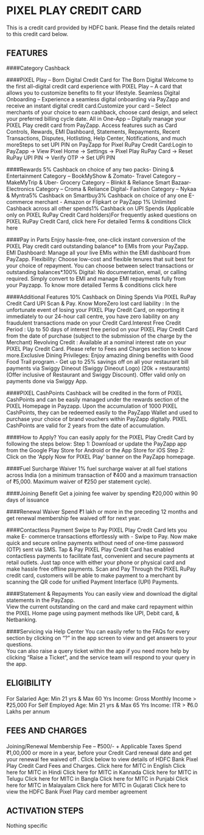 # PIXEL PLAY CREDIT CARD

This is a credit card provided by HDFC bank. Please find the details related to this credit card below.

## FEATURES
####Category
Cashback

####PIXEL Play – Born Digital Credit Card for The Born Digital
Welcome to the first all-digital credit card experience with PIXEL Play –  A card that allows you to customize benefits to fit your lifestyle.
Seamless Digital Onboarding – Experience a seamless digital onboarding via PayZapp and receive an instant digital credit card.Customize your card – Select merchants of your choice to earn cashback, choose card design, and select your preferred billing cycle date. All in One-App – Digitally manage your PIXEL Play credit card from PayZapp. Access features such as Card Controls, Rewards, EMI Dashboard, Statements, Repayments, Recent Transactions, Disputes, Hotlisting, Help Center, Notifications, and much moreSteps to set UPI PIN on PayZapp for Pixel RuPay Credit Card:Login to PayZapp -> View Pixel Home -> Settings -> Pixel Play RuPay Card -> Reset RuPay UPI PIN -> Verify OTP -> Set UPI PIN

####Rewards
5% Cashback on choice of any two packs- Dining & Entertainment Category – BookMyShow & Zomato- Travel Category – MakeMyTrip & Uber- Grocery Category – Blinkit & Reliance Smart Bazaar- Electronics Category – Croma & Reliance Digital- Fashion Category – Nykaa & Myntra5% Cashback on Smartbuy3% Cashback on choice of any one E-commerce merchant       - Amazon or Flipkart or PayZapp 1% Unlimited Cashback across all other spends1% Cashback on UPI Spends (Applicable only on PIXEL RuPay Credit Card holders)For frequently asked questions on PIXEL RuPay Credit Card, click here
For detailed Terms & conditions Click here

####Pay in Parts
Enjoy hassle-free, one-click instant conversion of the PIXEL Play credit card outstanding balance* to EMIs from your PayZapp.
EMI Dashboard: Manage all your live EMIs within the EMI dashboard from PayZapp. Flexibility: Choose low-cost and flexible tenures that suit best for your choice of repayment. You can choose between select transactions or outstanding balances*.100% Digital: No documentation, email, or calling required. Simply convert to EMI and manage EMI repayments fully from your Payzapp.
To know more detailed Terms & conditions click here

####Additional Features
10% Cashback on Dining Spends Via PIXEL RuPay Credit Card UPI Scan & Pay.        Know MoreZero lost card liability : In the unfortunate event of losing your PIXEL Play Credit Card, on reporting it immediately to our 24-hour call centre, you have zero liability on any fraudulent transactions made on your Credit Card.Interest Free Credit Period : Up to 50 days of interest free period on your PIXEL Play Credit Card from the date of purchase (subject to the submission of the charge by the Merchant) Revolving Credit : Available at a nominal interest rate on your PIXEL Play Credit Card. Please refer to Fees and Charges section to know more.Exclusive Dining Privileges: Enjoy amazing dining benefits with Good Food Trail program.- Get up to 25% savings off on all your restaurant bill payments via Swiggy Dineout (Swiggy Dineout Logo) (20k + restaurants) (Offer inclusive of Restaurant and Swiggy Discount). Offer valid only on payments done via Swiggy App.

####PIXEL CashPoints
Cashback will be credited in the form of PIXEL CashPoints and can be easily managed under the rewards section of the PIXEL Homepage in Payzapp. 
Upon the accumulation of 1000 PIXEL CashPoints, they can be redeemed easily to the PayZapp Wallet and used to purchase your choice of brand vouchers within PayZapp digitally.
PIXEL CashPoints are valid for 2 years from the date of accumulation. 

####How to Apply? 
You can easily apply for the PIXEL Play Credit Card by following the steps below: 
Step 1: Download or update the PayZapp app from the Google Play Store for Android or the App Store for iOS
Step 2: Click on the 'Apply Now for PIXEL Play' banner on the PayZapp homepage.

####Fuel Surcharge Waiver
1% fuel surcharge waiver at all fuel stations across India (on a minimum transaction of ₹400 and a maximum transaction of ₹5,000. Maximum waiver of ₹250 per statement cycle).

####Joining Benefit
Get a joining fee waiver by spending ₹20,000 within 90 days of issuance

####Renewal Waiver
Spend ₹1 lakh or more in the preceding 12 months and get renewal membership fee waived off for next year.

####Contactless Payment
Swipe to Pay
PIXEL Play Credit Card lets you make E- commerce transactions effortlessly with - Swipe to Pay. Now make quick and secure online payments without need of one-time password (OTP) sent via SMS.
Tap & Pay
PIXEL Play Credit Card has enabled contactless payments to facilitate fast, convenient and secure payments at retail outlets. Just tap once with either your phone or physical card and make hassle free offline payments.
Scan and Pay
Through the PIXEL RuPay credit card, customers will be able to make payment to a merchant by scanning the QR code for unified Payment Interface (UPI) Payments.

####Statement & Repayments
You can easily view and download the digital statements in the PayZapp.  
View the current outstanding on the card and make card repayment within the PIXEL Home page using payment methods like UPI, Debit card, & Netbanking.

####Servicing via Help Center
You can easily refer to the FAQs for every section by clicking on “?” in the app screen to view and get answers to your questions.  
You can also raise a query ticket within the app if you need more help by clicking “Raise a Ticket”, and the service team will respond to your query in the app. 



## ELIGIBILITY
####
For Salaried
Age: Min 21 yrs & Max 60 Yrs
Income: Gross Monthly Income > ₹25,000
For Self Employed
Age: Min 21 yrs & Max 65 Yrs
Income: ITR > ₹6.0 Lakhs per annum



## FEES AND CHARGES
####
Joining/Renewal Membership Fee – ₹500/- + Applicable Taxes
Spend ₹1,00,000 or more in a year, before your Credit Card renewal date and get your renewal fee waived off .
Click below to view details of HDFC Bank Pixel Play Credit Card Fees and Charges.
Click here for MITC in English
Click here for MITC in Hindi
Click here for MITC in Kannada
Click here for MITC in Telugu
Click here for MITC in Bangla
Click here for MITC in Punjabi
Click here for MITC in Malayalam
Click here for MITC in Gujarati
Click here to view the HDFC Bank Pixel Play card member agreement



## ACTIVATION STEPS
Nothing specific

